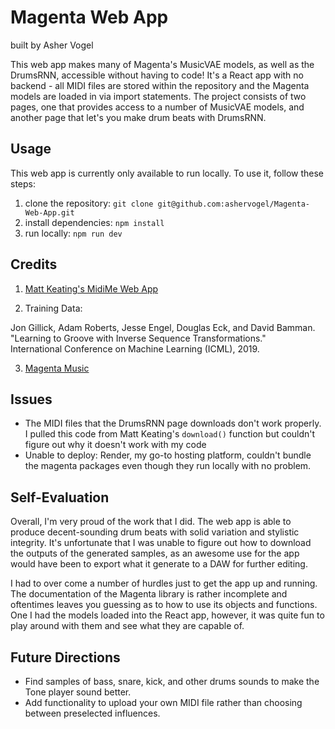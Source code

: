# Magenta Web App
built by Asher Vogel

This web app makes many of Magenta's MusicVAE models, as well as the DrumsRNN, accessible without having to code! It's a React app with no backend - all MIDI files are stored within the repository and the Magenta models are loaded in via import statements. The project consists of two pages, one that provides access to a number of MusicVAE models, and another page that let's you make drum beats with DrumsRNN.

## Usage

This web app is currently only available to run locally. To use it, follow these steps:

1. clone the repository: `git clone git@github.com:ashervogel/Magenta-Web-App.git`
2. install dependencies: `npm install`
3. run locally: `npm run dev`

## Credits

1. [Matt Keating's MidiMe Web App](https://git.dartmouth.edu/music-and-ai/code/-/blob/a2116d4dd595f4a7d0f8effe6e3e27d7d89b2ef1/projects23W/MattKeating_MidiMeMusicVAE/Magenta.html)

2. Training Data: 
<p>
  Jon Gillick, Adam Roberts, Jesse Engel, Douglas Eck, and David Bamman. <br>
  "Learning to Groove with Inverse Sequence Transformations." <br>
    International Conference on Machine Learning (ICML), 2019. </p>

3. [Magenta Music](https://magenta.github.io/magenta-js/music/)

## Issues

* The MIDI files that the DrumsRNN page downloads don't work properly. I pulled this code from Matt Keating's `download()` function but couldn't figure out why it doesn't work with my code
* Unable to deploy: Render, my go-to hosting platform, couldn't bundle the magenta packages even though they run locally with no problem.

## Self-Evaluation

<p>
Overall, I'm very proud of the work that I did. The web app is able to produce decent-sounding drum beats with solid variation and stylistic integrity. It's unfortunate that I was unable to figure out how to download the outputs of the generated samples, as an awesome use for the app would have been to export what it generate to a DAW for further editing.
</p>

<p>
I had to over come a number of hurdles just to get the app up and running. The documentation of the Magenta library is rather incomplete and oftentimes leaves you guessing as to how to use its objects and functions. One I had the models loaded into the React app, however, it was quite fun to play around with them and see what they are capable of.
</p>

## Future Directions

* Find samples of bass, snare, kick, and other drums sounds to make the Tone player sound better.
* Add functionality to upload your own MIDI file rather than choosing between preselected influences.